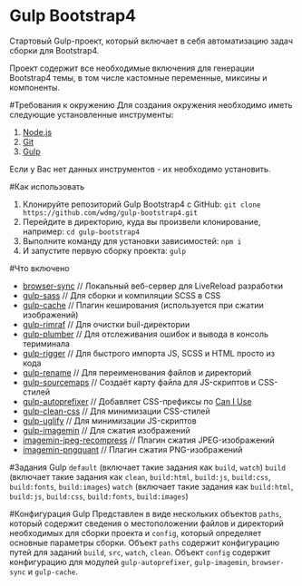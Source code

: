 # Gulp Bootstrap4
Стартовый Gulp-проект, который включает в себя автоматизацию задач сборки для Bootstrap4.

Проект содержит все необходимые включения для генерации Bootstrap4 темы, в том числе кастомные переменные, миксины и компоненты.

#Требования к окружению
Для создания окружения необходимо иметь следующие установленные инструменты:

1. [Node.js](https://nodejs.org)
2. [Git](https://git-scm.com)
3. [Gulp](https://gulpjs.com)

Если у Вас нет данных инструментов - их необходимо установить.

#Как использовать
1. Клонируйте репозиторий Gulp Bootstrap4 с GitHub: `git clone https://github.com/wdmg/gulp-bootstrap4.git`
2. Перейдите в директорию, куда вы произвели клонирование, например: `cd gulp-bootstrap4`
3. Выполните команду для установки зависимостей: `npm i`
4. И запустите первую сборку проекта: `gulp`

#Что включено
* [browser-sync](https://browsersync.io/docs/gulp) // Локальный веб-сервер для LiveReload разработки
* [gulp-sass](https://www.npmjs.com/package/gulp-sass) // Для сборки и компиляции SCSS в CSS
* [gulp-cache](https://www.npmjs.com/package/gulp-cache) // Плагин кеширования (используется при сжатии изображений)
* [gulp-rimraf](https://www.npmjs.com/package/gulp-rimraf) // Для очистки buil-директории
* [gulp-plumber](https://www.npmjs.com/package/gulp-plumber) // Для отслеживания ошибок и вывода в консоль териминала
* [gulp-rigger](https://www.npmjs.com/package/gulp-rigger) // Для быстрого импорта JS, SCSS и HTML просто из кода
* [gulp-rename](https://www.npmjs.com/package/gulp-rename) // Для переименования файлов и директорий
* [gulp-sourcemaps](https://www.npmjs.com/package/gulp-sourcemaps) // Создаёт карту файла для JS-скриптов и CSS-стилей
* [gulp-autoprefixer](https://www.npmjs.com/package/gulp-autoprefixer) // Добавляет CSS-префиксы по [Can I Use](https://caniuse.com/)
* [gulp-clean-css](https://www.npmjs.com/package/gulp-clean-css) // Для минимизации CSS-стилей
* [gulp-uglify](https://www.npmjs.com/package/gulp-uglify) // Для минимизации JS-скриптов
* [gulp-imagemin](https://www.npmjs.com/package/gulp-imagemin) // Для сжатия изображений
* [imagemin-jpeg-recompress](https://www.npmjs.com/package/imagemin-jpeg-recompress) // Плагин сжатия JPEG-изображений
* [imagemin-pngquant](https://www.npmjs.com/package/imagemin-pngquant) // Плагин сжатия PNG-изображений

#Задания Gulp
`default` (включает такие задания как `build`, `watch`)
`build` (включает такие задания как `clean`, `build:html`, `build:js`, `build:css`, `build:fonts`, `build:images`)
`watch` (включает такие задания как `build:html`, `build:js`, `build:css`, `build:fonts`, `build:images`)

#Конфигурация Gulp
Представлен в виде нескольких объектов `paths`, который содержит сведения о местоположении файлов и директорий необходимых для сборки проекта и `config`, который определяет основные параметры сборки.
Объект `paths` содержит конфигурацию путей для заданий `build`, `src`, `watch`, `clean`.
Объект `config` содержит конфигурацию для модулей `gulp-autoprefixer`, `gulp-imagemin`, `browser-sync` и `gulp-cache`.